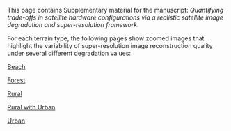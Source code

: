 This page contains Supplementary material for the manuscript: *Quantifying trade-offs in satellite hardware configurations via a realistic satellite image degradation and super-resolution framework*.

For each terrain type, the following pages show zoomed images that highlight the variability of super-resolution image reconstruction quality under several different degradation values:

[Beach](beach.md)

[Forest](forest.md)

[Rural](rural.md)

[Rural with Urban](rural_w_urban.md)

[Urban](urban.md)
